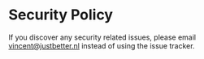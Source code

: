 # Security Policy

If you discover any security related issues, please email vincent@justbetter.nl instead of using the issue tracker.
